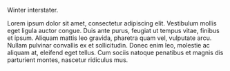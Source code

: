   Winter interstater.

  Lorem ipsum dolor sit amet, consectetur adipiscing elit. Vestibulum mollis eget ligula auctor congue. Duis ante purus, feugiat ut tempus vitae, finibus et ipsum. Aliquam mattis leo gravida, pharetra quam vel, vulputate arcu. Nullam pulvinar convallis ex et sollicitudin. Donec enim leo, molestie ac aliquam at, eleifend eget tellus. Cum sociis natoque penatibus et magnis dis parturient montes, nascetur ridiculus mus.
